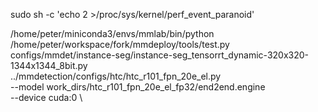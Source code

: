 sudo sh -c 'echo 2 >/proc/sys/kernel/perf_event_paranoid'


/home/peter/miniconda3/envs/mmlab/bin/python /home/peter/workspace/fork/mmdeploy/tools/test.py \
configs/mmdet/instance-seg/instance-seg_tensorrt_dynamic-320x320-1344x1344_8bit.py \
../mmdetection/configs/htc/htc_r101_fpn_20e_el.py \
--model work_dirs/htc_r101_fpn_20e_el_fp32/end2end.engine \
--device cuda:0 \

